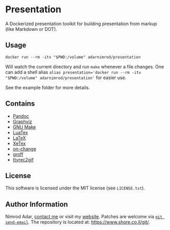 # Presentation

A Dockerized presentation toolkit for building presentation from markup (like
Markdown or DOT).

## Usage

`docker run --rm -itv "$PWD:/volume" adarnimrod/presentation`

Will watch the current directory and run `make` whenever a file changes. One can
add a shell alias `alias presentation='docker run --rm -itv "$PWD:/volume"
adarnimrod/presentation'` for easier use.

See the example folder for more details.

## Contains

- [Pandoc](http://pandoc.org/)
- [Graphviz](www.graphviz.org/)
- [GNU Make](https://www.gnu.org/software/make/)
- [LuaTex](http://luatex.org/)
- [LaTeX](http://www.latex-project.org/)
- [XeTex](http://xetex.sourceforge.net/)
- [on-change](https://github.com/spelufo/on-change)
- [groff](https://www.gnu.org/software/groff/)
- [ttyrec2gif](https://github.com/sugyan/ttyrec2gif)

## License

This software is licensed under the MIT license (see `LICENSE.txt`).

## Author Information

Nimrod Adar, [contact me](mailto:nimrod@shore.co.il) or visit my [website](
https://www.shore.co.il/). Patches are welcome via [`git send-email`](
http://git-scm.com/book/en/v2/Git-Commands-Email). The repository is located
at: <https://www.shore.co.il/git/>.
